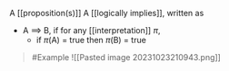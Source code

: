 A [[proposition(s)]] A [[logically implies]], written as 
- A $\implies$ B, if for any [[interpretation]] $\pi$,
	- if $\pi$(A) = true then $\pi$(B) = true
>	#Example 
>	![[Pasted image 20231023210943.png]]

